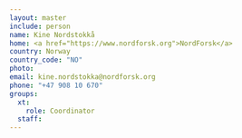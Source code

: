 ```yaml
---
layout: master
include: person
name: Kine Nordstokkå
home: <a href="https://www.nordforsk.org">NordForsk</a>
country: Norway
country_code: "NO"
photo:
email: kine.nordstokka@nordforsk.org
phone: "+47 908 10 670"
groups:
  xt:
    role: Coordinator
  staff:
---
```

